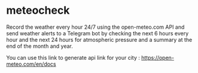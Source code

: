 # meteocheck
Record the weather every hour 24/7 using the open-meteo.com API and send weather alerts to a Telegram bot by checking the next 6 hours every hour and the next 24 hours for atmospheric pressure and a summary at the end of the month and year.

You can use this link to generate api link for your city : https://open-meteo.com/en/docs 
